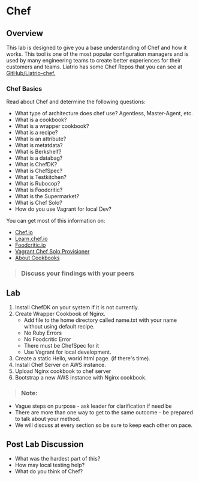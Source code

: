 # Chef

## Overview

This lab is designed to give you a base understanding of Chef and how it works. This tool is one of the most popular configuration managers and is used by many engineering teams to create better experiences for their customers and teams. Liatrio has some Chef Repos that you can see at [GitHub/Liatrio-chef.](https://github.com/liatrio-chef) 

### Chef Basics

Read about Chef and determine the following questions:

- What type of architecture does chef use? Agentless, Master-Agent, etc. 
- What is a cookbook?
- What is a wrapper cookbook?
- What is a recipe?
- What is an attribute?
- What is metatdata?
- What is Berkshelf?
- What is a databag?
- What is ChefDK?
- What is ChefSpec?
- What is Testkitchen?
- What is Rubocop?
- What is Foodcritic?
- What is the Supermarket?
- What is Chef Solo?
- How do you use Vagrant for local Dev?

You can get most of this information on:
- [Chef.io](https://www.chef.io/)
- [Learn.chef.io](https://learn.chef.io/)
- [Foodcritic.io](http://www.foodcritic.io/)
- [Vagrant Chef Solo Provisioner](https://www.vagrantup.com/docs/provisioning/chef_solo.html)
- [About Cookbooks](https://docs.chef.io/cookbooks.html)

> ### Discuss your findings with your peers

## Lab

1. Install ChefDK on your system if it is not currently.
2. Create Wrapper Cookbook of Nginx.
   - Add file to the home directory called name.txt with your name without using default recipe. 
   - No Ruby Errors
   - No Foodcritic Error
   - There must be ChefSpec for it 
   - Use Vagrant for local development. 
3. Create a static Hello, world html page. (if there's time). 
4. Install Chef Server on AWS instance.
5. Upload Nginx cookbook to chef server
6. Bootstrap a new AWS instance with Nginx cookbook. 

> ### Note:
- Vague steps on purpose - ask leader for clarification if need be
- There are more than one way to get to the same outcome - be prepared to talk about your method.
- We will discuss at every section so be sure to keep each other on pace. 

## Post Lab Discussion

- What was the hardest part of this?
- How may local testing help?
- What do you think of Chef?


